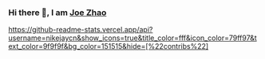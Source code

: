 ### Hi there 👋, I am [Joe Zhao](https://fun2ex.com)

https://github-readme-stats.vercel.app/api?username=nikejaycn&show_icons=true&title_color=fff&icon_color=79ff97&text_color=9f9f9f&bg_color=151515&hide=[%22contribs%22]

<!--
**nikejaycn/nikejaycn** is a ✨ _special_ ✨ repository because its `README.md` (this file) appears on your GitHub profile.

Here are some ideas to get you started:

- 🔭 I’m currently working on ...
- 🌱 I’m currently learning ...
- 👯 I’m looking to collaborate on ...
- 🤔 I’m looking for help with ...
- 💬 Ask me about ...
- 📫 How to reach me: ...
- 😄 Pronouns: ...
- ⚡ Fun fact: ...
-->
